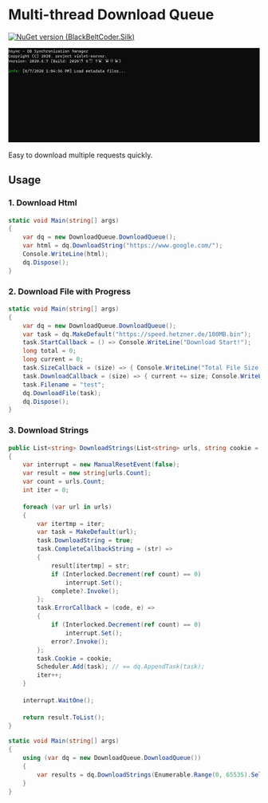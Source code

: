 # Multi-thread Download Queue

[![NuGet version (BlackBeltCoder.Silk)](https://img.shields.io/nuget/v/DownloadQueue)](https://www.nuget.org/packages/DownloadQueue/)

![](4.gif)

Easy to download multiple requests quickly.

## Usage

### 1. Download Html

``` cs
static void Main(string[] args)
{
    var dq = new DownloadQueue.DownloadQueue();
    var html = dq.DownloadString("https://www.google.com/");
    Console.WriteLine(html);
    dq.Dispose();
}
```

### 2. Download File with Progress

``` cs
static void Main(string[] args)
{
    var dq = new DownloadQueue.DownloadQueue();
    var task = dq.MakeDefault("https://speed.hetzner.de/100MB.bin");
    task.StartCallback = () => Console.WriteLine("Download Start!");
    long total = 0;
    long current = 0;
    task.SizeCallback = (size) => { Console.WriteLine("Total File Size: " + size); total = size; };
    task.DownloadCallback = (size) => { current += size; Console.WriteLine("Receive: " + size + " " + (current / (double)total)); };
    task.Filename = "test";
    dq.DownloadFile(task);
    dq.Dispose();
}
```

### 3. Download Strings

``` cs
public List<string> DownloadStrings(List<string> urls, string cookie = "", Action complete = null, Action error = null)
{
    var interrupt = new ManualResetEvent(false);
    var result = new string[urls.Count];
    var count = urls.Count;
    int iter = 0;

    foreach (var url in urls)
    {
        var itertmp = iter;
        var task = MakeDefault(url);
        task.DownloadString = true;
        task.CompleteCallbackString = (str) =>
        {
            result[itertmp] = str;
            if (Interlocked.Decrement(ref count) == 0)
                interrupt.Set();
            complete?.Invoke();
        };
        task.ErrorCallback = (code, e) =>
        {
            if (Interlocked.Decrement(ref count) == 0)
                interrupt.Set();
            error?.Invoke();
        };
        task.Cookie = cookie;
        Scheduler.Add(task); // == dq.AppendTask(task);
        iter++;
    }

    interrupt.WaitOne();

    return result.ToList();
}
```

``` cs
static void Main(string[] args)
{
    using (var dq = new DownloadQueue.DownloadQueue())
    {
        var results = dq.DownloadStrings(Enumerable.Range(0, 65535).Select(x => $"http://127.0.0.1:80/?query={x}").ToList());
    }
}
```
